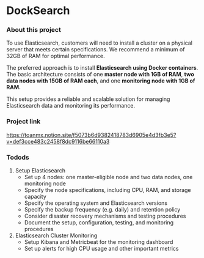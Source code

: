 # DockSearch

### About this project

To use Elasticsearch, customers will need to install a cluster on a physical server that meets certain specifications. We recommend a minimum of 32GB of RAM for optimal performance. 

The preferred approach is to install **Elasticsearch using Docker containers**. The basic architecture consists of one **master node with 1GB of RAM**, **two data nodes with 15GB of RAM each**, and one **monitoring node with 1GB of RAM.** 

This setup provides a reliable and scalable solution for managing Elasticsearch data and monitoring its performance.

### Project link

https://toanmx.notion.site/f5073b6d9382418783d6905e4d3fb3e5?v=def3cce483c2458f8dc9116be66110a3


### Todods

1. Setup Elasticsearch
    - Set up 4 nodes: one master-eligible node and two data nodes, one monitoring node
    - Specify the node specifications, including CPU, RAM, and storage capacity
    - Specify the operating system and Elasticsearch versions
    - Specify the backup frequency (e.g. daily) and retention policy
    - Consider disaster recovery mechanisms and testing procedures
    - Document the setup, configuration, testing, and monitoring procedures
2. Elasticsearch Cluster Monitoring
    - Setup Kibana and Metricbeat for the monitoring dashboard
    - Set up alerts for high CPU usage and other important metrics
